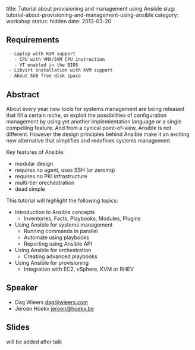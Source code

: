 title: Tutorial about provisioning and management using Ansible
slug: tutorial-about-provisioning-and-management-using-ansible
category: workshop
status: hidden
date: 2013-03-20

Requirements
-------------

```bash
 - Laptop with KVM support 
   - CPU with VMX/SVM CPU instruction
   - VT enabled in the BIOS
 - Libvirt installation with KVM support
 - About 5GB free disk space
```


Abstract
---------

About every year new tools for systems management are being released that fill a certain niche, or exploit the possibilities of configuration management by using yet another implemlentation language or a single compelling feature. And from a cynical point-of-view, Ansible is not different. However the design principles behind Ansible make it an exciting new alternative that simplifies and redefines systems management.

Key features of Ansible:

 - modular design
 - requires no agent, uses SSH (or zeromq)
 - requires no PKI infrastructure
 - multi-tier orechestration
 - dead simple

This tutorial will highlight the following topics:

 - Introduction to Ansible concepts
   - Inventories, Facts, Playbooks, Modules, Plugins
 - Using Ansible for systems management
   - Running commands in parallel
   - Automate using playbooks
   - Reporting using Ansible API
 - Using Ansible for orchestration
   - Creating advanced playbooks
 - Using Ansible for provisioning
   - Integration with EC2, vSphere, KVM or RHEV


Speaker
--------

-   Dag Wieers <dag@wieers.com>
-   Jeroen Hoekx <jeroen@hoekx.be>


Slides
-------

will be added after talk
